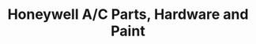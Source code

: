 ---
title: "Honeywell A/C Parts, Hardware and Paint"
url: /karachi/honeywell-a-c-parts-hardware-and-paint/
shop: hardware
---